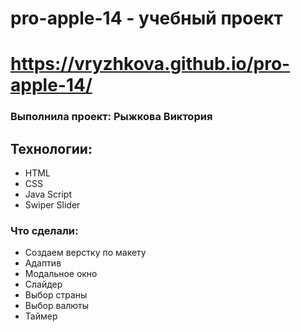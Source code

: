 # pro-apple-14 - учебный проект

# https://vryzhkova.github.io/pro-apple-14/

### Выполнила проект: Рыжкова Виктория

## Технологии:

- HTML
- CSS
- Java Script
- Swiper Slider

### Что сделали:

- Создаем верстку по макету
- Адаптив
- Модальное окно
- Слайдер
- Выбор страны
- Выбор валюты
- Таймер
